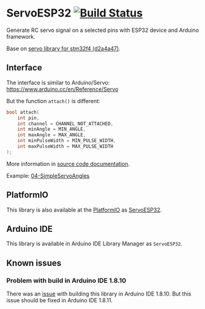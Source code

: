 # ServoESP32 [![Build Status](https://travis-ci.com/RoboticsBrno/ServoESP32.svg?branch=master)](https://travis-ci.com/RoboticsBrno/ServoESP32)

Generate RC servo signal on a selected pins with ESP32 device and Arduino framework.

Base on [servo library for stm32f4 (d2a4a47)](https://github.com/arduino-libraries/Servo/blob/master/src/stm32f4/ServoTimers.h).

## Interface

The interface is similar to Arduino/Servo: https://www.arduino.cc/en/Reference/Servo

But the function `attach()` is different:

```c
bool attach(
    int pin,
    int channel = CHANNEL_NOT_ATTACHED,
    int minAngle = MIN_ANGLE,
    int maxAngle = MAX_ANGLE,
    int minPulseWidth = MIN_PULSE_WIDTH,
    int maxPulseWidth = MAX_PULSE_WIDTH
);
```

More information in [source code documentation](https://github.com/RoboticsBrno/ESP32-Arduino-Servo-Library/blob/master/src/Servo.h#L73).

Example: [04-SimpleServoAngles](examples/04-SimpleServoAngles/04-SimpleServoAngles.ino)

## PlatformIO

This library is also available at the [PlatformIO](https://platformio.org) as [ServoESP32](https://platformio.org/lib/show/1739/ServoESP32).

## Arduino IDE

This library is available in Arduino IDE Library Manager as `ServoESP32`.

## Known issues

### Problem with build in Arduino IDE 1.8.10

There was an [issue](https://github.com/arduino/arduino-cli/pull/565) with building this library in Arduino IDE 1.8.10. But this issue should be fixed in Arduino IDE 1.8.11.
